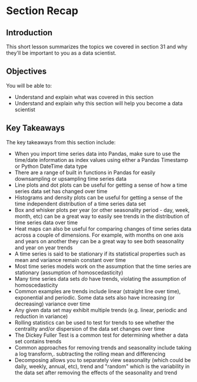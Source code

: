 
# Section Recap

## Introduction

This short lesson summarizes the topics we covered in section 31 and why they'll be important to you as a data scientist.

## Objectives
You will be able to:
* Understand and explain what was covered in this section
* Understand and explain why this section will help you become a data scientist

## Key Takeaways

The key takeaways from this section include:
* When you import time series data into Pandas, make sure to use the time/date information as index values using either a Pandas Timestamp or Python DateTime data type
* There are a range of built in functions in Pandas for easily downsampling or upsampling time series data
* Line plots and dot plots can be useful for getting a sense of how a time series data set has changed over time
* Histograms and density plots can be useful for getting a sense of the time independent distribution of a time series data set
* Box and whisker plots per year (or other seasonality period - day, week, month, etc) can be a great way to easily see trends in the distribution of time series data over time
* Heat maps can also be useful for comparing changes of time series data across a couple of dimensions. For example, with months on one axis and years on another they can be a great way to see both seasonality and year on year trends
* A time series is said to be stationary if its statistical properties such as mean and variance remain constant over time
* Most time series models work on the assumption that the time series are stationary (assumption of homoscedasticity)
* Many time series data sets *do* have trends, violating the assumption of homoscedasticity
* Common examples are trends include linear (straight line over time), exponential and periodic. Some data sets also have increasing (or decreasing) variance over time
* Any given data set may exhibit multiple trends (e.g. linear, periodic and reduction in variance)
* Rolling statistics can be used to test for trends to see whether the centrality and/or dispersion of the data set changes over time
* The Dickey Fuller Test is a common test for determining whether a data set contains trends
* Common approaches for removing trends and seasonality include taking a log transform,. subtracting the rolling mean and differencing
* Decomposing allows you to separately view seasonality (which could be daily, weekly, annual, etc), trend and "random" which is the variability in the data set after removing the effects of the seasonality and trend

